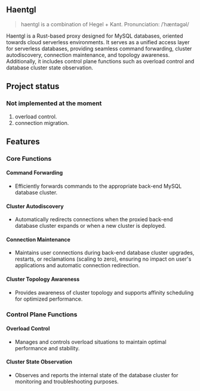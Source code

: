 ## Haentgl

> haentgl is a combination of Hegel + Kant. Pronunciation: /ˈhæntəgəl/

Haentgl is a Rust-based proxy designed for MySQL databases, oriented towards cloud serverless environments. It
serves as a unified access layer for serverless databases, providing seamless command forwarding, cluster autodiscovery,
connection maintenance, and topology awareness. Additionally, it includes control plane functions such as overload
control and database cluster state observation.

## Project status

### Not implemented at the moment

1. overload control.
2. connection migration.

## Features

### Core Functions

#### Command Forwarding

- Efficiently forwards commands to the appropriate back-end MySQL database cluster.

#### Cluster Autodiscovery

- Automatically redirects connections when the proxied back-end database cluster expands or when a new cluster is
  deployed.

#### Connection Maintenance

- Maintains user connections during back-end database cluster upgrades, restarts, or reclamations (scaling to zero),
  ensuring no impact on user's applications and automatic connection redirection.

#### Cluster Topology Awareness

- Provides awareness of cluster topology and supports affinity scheduling for optimized performance.

### Control Plane Functions

#### Overload Control

- Manages and controls overload situations to maintain optimal performance and stability.

#### Cluster State Observation

- Observes and reports the internal state of the database cluster for monitoring and troubleshooting purposes.